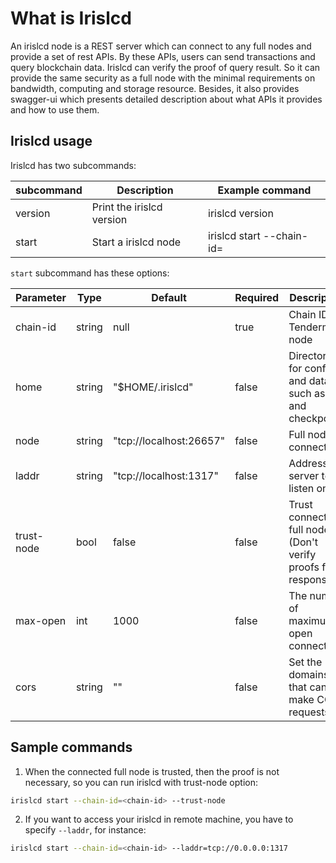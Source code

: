 # What is Irislcd

An irislcd node is a REST server which can connect to any full nodes and provide a set of rest APIs. By these APIs, users can send transactions and query blockchain data. Irislcd can verify the proof of query result. So it can provide the same security as a full node with the minimal requirements on bandwidth, computing and storage resource. Besides, it also provides swagger-ui which presents detailed description about what APIs it provides and how to use them. 

## Irislcd usage

Irislcd has two subcommands:

| subcommand      | Description                 | Example command |
| --------------- | --------------------------- | --------------- |
| version         | Print the irislcd version   | irislcd version |
| start           | Start a irislcd node        | irislcd start --chain-id=<chain-id> |

`start` subcommand has these options:

| Parameter       | Type      | Default                 | Required | Description                                          |
| --------------- | --------- | ----------------------- | -------- | ---------------------------------------------------- |
| chain-id        | string    | null                    | true     | Chain ID of Tendermint node |
| home            | string    | "$HOME/.irislcd"        | false    | Directory for config and data, such as key and checkpoint |
| node            | string    | "tcp://localhost:26657" | false    | Full node to connect to |
| laddr           | string    | "tcp://localhost:1317"  | false    | Address for server to listen on |
| trust-node      | bool      | false                   | false    | Trust connected  full nodes (Don't verify proofs for responses) |
| max-open        | int       | 1000                    | false    | The number of maximum open connections |
| cors            | string    | ""                      | false    | Set the domains that can make CORS requests |

## Sample commands

1. When the connected full node is trusted, then the proof is not necessary, so you can run irislcd with trust-node option:
```bash
irislcd start --chain-id=<chain-id> --trust-node
```

2. If you want to access your irislcd in remote machine, you have to specify `--laddr`, for instance:
```bash
irislcd start --chain-id=<chain-id> --laddr=tcp://0.0.0.0:1317
```